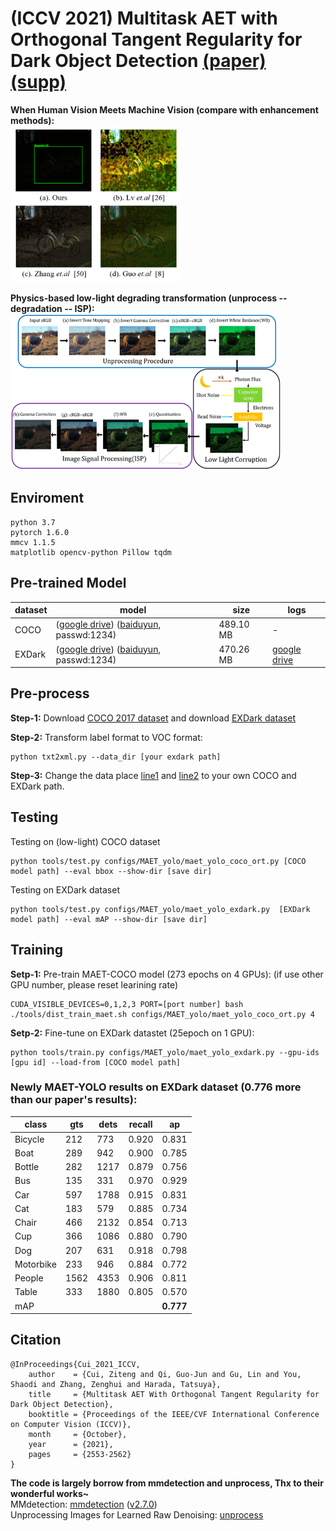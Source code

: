 # (ICCV 2021) Multitask AET with Orthogonal Tangent Regularity for Dark Object Detection [(paper)](https://openaccess.thecvf.com/content/ICCV2021/papers/Cui_Multitask_AET_With_Orthogonal_Tangent_Regularity_for_Dark_Object_Detection_ICCV_2021_paper.pdf) [(supp)](https://openaccess.thecvf.com/content/ICCV2021/supplemental/Cui_Multitask_AET_With_ICCV_2021_supplemental.pdf)

**When Human Vision Meets Machine Vision (compare with enhancement methods):** <br/>
<img src="pics/example.jpg" height="250"> 

**Physics-based low-light degrading transformation (unprocess -- degradation -- ISP):**
<img src="pics/pipeline.jpg" height="250">

## Enviroment
```
python 3.7
pytorch 1.6.0
mmcv 1.1.5
matplotlib opencv-python Pillow tqdm
```
## Pre-trained Model
|  dataset   | model  | size | logs |
|  ----  | ----  | ----  | ----  |
| COCO  | ([google drive](https://drive.google.com/file/d/1thYimz_ciMFaZ03ICv61NfFZNnzRbcPN/view?usp=sharing)) ([baiduyun](https://pan.baidu.com/s/1A79a9377A7_zjf-vQYRHdw), passwd:1234) | 489.10 MB | - |
| EXDark  | ([google drive](https://drive.google.com/file/d/1thYimz_ciMFaZ03ICv61NfFZNnzRbcPN/view?usp=sharing)) ([baiduyun](https://pan.baidu.com/s/1Mrh_sOzXHhDo3Bk3inMiOg), passwd:1234) | 470.26 MB | [google drive](https://drive.google.com/file/d/1jU6lcjfQ5DuxThzGX2A_e-bPdBzJKaAT/view?usp=sharing) |

## Pre-process
**Step-1:** Download [COCO 2017 dataset](https://cocodataset.org/#download) and download [EXDark dataset](https://github.com/cs-chan/Exclusively-Dark-Image-Dataset)

**Step-2:** Transform label format to VOC format:
```
python txt2xml.py --data_dir [your exdark path]
```

**Step-3:** Change the data place [line1](https://github.com/cuiziteng/MAET/blob/e7a23bce5cbfc089aafff205afa402f75823706e/configs/MAET_yolo/maet_yolo_exdark.py#L56) and [line2](https://github.com/cuiziteng/MAET/blob/e7a23bce5cbfc089aafff205afa402f75823706e/configs/MAET_yolo/maet_yolo_coco_ort.py#L63) to your own COCO and EXDark path.

## Testing
Testing on (low-light) COCO dataset
```
python tools/test.py configs/MAET_yolo/maet_yolo_coco_ort.py [COCO model path] --eval bbox --show-dir [save dir]
```
Testing on EXDark dataset
```
python tools/test.py configs/MAET_yolo/maet_yolo_exdark.py  [EXDark model path] --eval mAP --show-dir [save dir]
```

## Training
**Setp-1:** Pre-train MAET-COCO model (273 epochs on 4 GPUs): (if use other GPU number, please reset learining rate)
```
CUDA_VISIBLE_DEVICES=0,1,2,3 PORT=[port number] bash ./tools/dist_train_maet.sh configs/MAET_yolo/maet_yolo_coco_ort.py 4
```
**Setp-2:** Fine-tune on EXDark datastet (25epoch on 1 GPU): 
```
python tools/train.py configs/MAET_yolo/maet_yolo_exdark.py --gpu-ids [gpu id] --load-from [COCO model path]
```

### Newly MAET-YOLO results on EXDark dataset (0.776 more than our paper's results):

| class     | gts  | dets | recall | ap    |
|  ----  | ----  | ----  | ----  | ----  |
| Bicycle   | 212  | 773  | 0.920  | 0.831 |
| Boat      | 289  | 942  | 0.900  | 0.785 |
| Bottle    | 282  | 1217 | 0.879  | 0.756 |
| Bus       | 135  | 331  | 0.970  | 0.929 |
| Car       | 597  | 1788 | 0.915  | 0.831 |
| Cat       | 183  | 579  | 0.885  | 0.734 |
| Chair     | 466  | 2132 | 0.854  | 0.713 |
| Cup       | 366  | 1086 | 0.880  | 0.790 |
| Dog       | 207  | 631  | 0.918  | 0.798 |
| Motorbike | 233  | 946  | 0.884  | 0.772 |
| People    | 1562 | 4353 | 0.906  | 0.811 |
| Table     | 333  | 1880 | 0.805  | 0.570 |
| mAP       |      |      |        | **0.777** |


## Citation
```
@InProceedings{Cui_2021_ICCV,
    author    = {Cui, Ziteng and Qi, Guo-Jun and Gu, Lin and You, Shaodi and Zhang, Zenghui and Harada, Tatsuya},
    title     = {Multitask AET With Orthogonal Tangent Regularity for Dark Object Detection},
    booktitle = {Proceedings of the IEEE/CVF International Conference on Computer Vision (ICCV)},
    month     = {October},
    year      = {2021},
    pages     = {2553-2562}
}
```

**The code is largely borrow from mmdetection and unprocess, Thx to their wonderful works~** <br/>
MMdetection: [mmdetection](https://mmdetection.readthedocs.io/en/latest/) ([v2.7.0](https://github.com/open-mmlab/mmdetection/tree/v2.7.0)) <br/>
Unprocessing Images for Learned Raw Denoising: [unprocess](https://github.com/timothybrooks/unprocessing)
